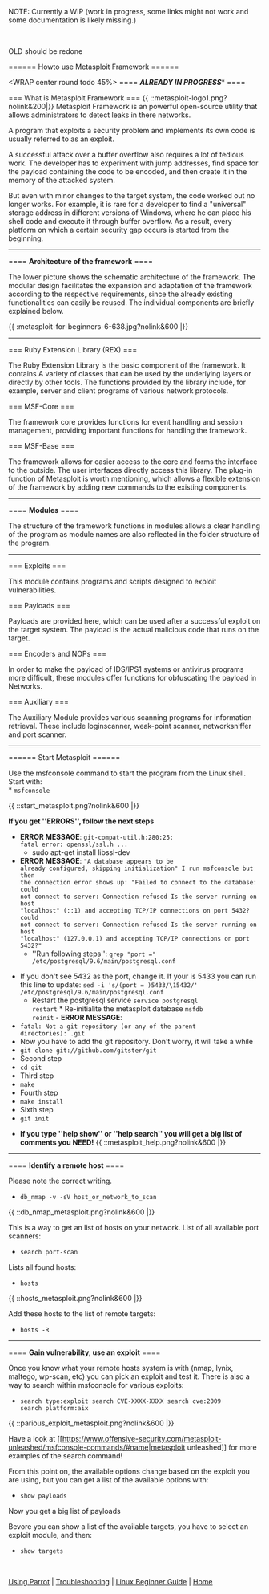 NOTE: Currently a WIP (work in progress, some links might not work and some documentation is likely missing.)


&nbsp;

OLD should be redone



====== Howto use Metasploit Framework ======

<WRAP center round todo 45%>
==== *****ALREADY IN PROGRESS****** ====
</WRAP>

=== What is Metasploit Framework ===
{{ ::metasploit-logo1.png?nolink&200|}}
Metasploit Framework is an powerful open-source utility that allows administrators to detect leaks in there networks.

A program that exploits a security problem and implements its own code is usually referred to as an exploit.

A successful attack over a buffer overflow also requires a lot of tedious work. The developer has to experiment with jump addresses, find space for the payload containing the code to be encoded, and then create it in the memory of the attacked system.

But even with minor changes to the target system, the code worked out no longer works. For example, it is rare for a developer to find a "universal" storage address in different versions of Windows, where he can place his shell code and execute it through buffer overflow.
As a result, every platform on which a certain security gap occurs is started from the beginning.

----

==== **Architecture of the framework** ====

The lower picture shows the schematic architecture of the framework. The modular design facilitates the expansion and adaptation of the framework according to the respective requirements, since the already existing functionalities can easily be reused. The individual components are briefly explained below.

{{ :metasploit-for-beginners-6-638.jpg?nolink&600 |}}

----

=== Ruby Extension Library (REX) ===                                                                                                                                

The Ruby Extension Library is the basic component of the framework. It contains
A variety of classes that can be used by the underlying layers or directly by other tools. The functions provided by the library include, for example, server and client programs of various network protocols.

=== MSF-Core ===

The framework core provides functions for event handling and session management, providing important functions for handling the framework.

=== MSF-Base ===

The framework allows for easier access to the core and forms the interface to the outside. The user interfaces directly access this library.
The plug-in function of Metasploit is worth mentioning, which allows a flexible extension of the framework by adding new commands to the existing components. 

----

==== **Modules** ====

The structure of the framework functions in modules allows a clear handling of the program as module names are also reflected in the folder structure of the program.

----

=== Exploits ===

This module contains programs and scripts designed to exploit vulnerabilities.

=== Payloads ===

Payloads are provided here, which can be used after a successful exploit on the target system. The payload is the actual malicious code that runs on the target.

=== Encoders and NOPs ===

In order to make the payload of IDS/IPS1 systems or antivirus programs more difficult, these modules offer functions for obfuscating the payload in Networks.

=== Auxiliary ===

The Auxiliary Module provides various scanning programs for information retrieval. These include loginscanner, weak-point scanner, networksniffer and port scanner.

----

====== Start Metasploit ======

Use the msfconsole command to start the program from the Linux shell.
Start with:  
         * <code>msfconsole</code>


{{ ::start_metasploit.png?nolink&600 |}}

**If you get ''ERRORS'', follow the next steps**

  -  **ERROR MESSAGE**: <code>git-compat-util.h:280:25: fatal error: openssl/ssl.h ...</code>
     * sudo apt-get install libssl-dev
  -  **ERROR MESSAGE**: <code>"A database appears to be already configured, skipping initialization"
I run msfconsole but then the connection error shows up:
"Failed to connect to the database: could not connect to server:
Connection refused Is the server running on host "localhost" (::1) and accepting TCP/IP connections on port 5432?
could not connect to server: Connection refused Is the server running on host "localhost" (127.0.0.1) 
and accepting TCP/IP connections on port 5432?"</code>  
     * ''Run following steps'':
           <code>grep "port =" /etc/postgresql/9.6/main/postgresql.conf</code>
  * If you don't see 5432 as the port, change it. If your is 5433 you can run this line to update:
           <code>sed -i 's/\(port = \)5433/\15432/' /etc/postgresql/9.6/main/postgresql.conf</code>
     * Restart the postgresql service
           <code>service postgresql restart</code>
             * Re-initialite the metasploit database
           <code>msfdb reinit</code>
             - **ERROR MESSAGE**:
  * <code>fatal: Not a git repository (or any of the parent directories): .git</code>
  * Now you have to add the git repository. Don't worry, it will take a while
  * <code>git clone git://github.com/gitster/git</code>
  * Second step
  * <code>cd git</code>
  * Third step
  * <code>make</code>
  * Fourth step
  * <code>make install</code>
  * Sixth step
  * <code>git init</code>

  - **If you type ''help show'' or ''help search'' you will get a big list of comments you NEED!**
{{ ::metasploit_help.png?nolink&600 |}}

----

==== **Identify a remote host** ====

Please note the correct writing.

  * <code>db_nmap -v -sV host_or_network_to_scan</code>

{{ ::db_nmap_metasploit.png?nolink&600 |}}

This is a way to get an list of hosts on your network. List of all available port scanners:

  * <code>search port-scan</code>

Lists all found hosts:

  * <code>hosts</code>

{{ ::hosts_metasploit.png?nolink&600 |}}

Add these hosts to the list of remote targets:

  * <code>hosts -R</code>

----

==== **Gain vulnerability, use an exploit** ====

Once you know what your remote hosts system is with (nmap, lynix, maltego, wp-scan, etc) you can pick an exploit and test it. There is also a way to search within msfconsole for various exploits:

  * <code>search type:exploit
search CVE-XXXX-XXXX
search cve:2009
search platform:aix</code>

{{ ::parious_exploit_metasploit.png?nolink&600 |}}

Have a look at [[https://www.offensive-security.com/metasploit-unleashed/msfconsole-commands/#name|metasploit unleashed]] for more examples of the search command!

From this point on, the available options change based on the exploit you are using, but you can get a list of the available options with:

  * <code>show payloads</code>

Now you get a big list of payloads

Bevore you can show a list of the available targets, you have to select an exploit module, and then:

  * <code>show targets</code>

&nbsp;

[Using Parrot](https://docs.parrotlinux.org/info/start/) | [Troubleshooting](https://docs.parrotlinux.org/trbl/start/) | [Linux Beginner Guide](https://docs.parrotlinux.org/library/lbg-basics/) | [Home](https://docs.parrotlinux.org/) 
